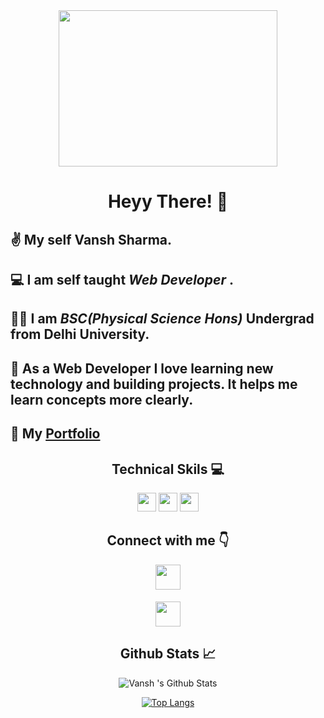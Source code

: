 <!--Gif-->
<div align="center"><img src="https://media0.giphy.com/media/xT9IgzoKnwFNmISR8I/giphy.gif?cid=ecf05e47zzsghw3nkscpxlzs73r32erfa5qdl0cxjw7fwlb4&rid=giphy.gif&ct=g" width="350px" height="250px"></div>


<!--Intro-->
<div align="center"><h1><b>  Heyy There! 👋</b></h1></div>

## ✌️ My self **Vansh Sharma**. ##

## 💻 I am self taught **_Web Developer_** . ##

## 👨‍🎓 I am **_BSC(Physical Science Hons)_** Undergrad from Delhi University.

## 📌 As a Web Developer  I love learning new technology and building projects. It helps me learn concepts more clearly. ##



## 📁 My [Portfolio](https://vanshsharma.netlify.app/)


<!--Technical skills-->
<div align="center"><h2> Technical Skils 💻 </h2>
<img src="https://user-images.githubusercontent.com/81517284/120500383-6cc5f200-c3de-11eb-9dc0-3c037275f6e6.png" height="30"/>
  
<img src="https://user-images.githubusercontent.com/81517284/120501128-fbd30a00-c3de-11eb-907a-0bc4386fc4e3.png" height="30"/>

<img src="https://upload.wikimedia.org/wikipedia/commons/thumb/3/3f/Git_icon.svg/1024px-Git_icon.svg.png" height="30"/>
</div>


<!--Contact-->
<div align="center"> <h2> Connect with me 👇</h2>  
 <a href="https://twitter.com/Vanshsh2701" target="_blank"><img src="https://image.flaticon.com/icons/png/128/145/145812.png" height="40"/></a>
  
 <a href="https://www.linkedin.com/in/vanshsharma27/" target="_blank"><img  src="https://image.flaticon.com/icons/png/512/145/145807.png" height="40" style="margin-top:5px;"/></a>   
</div>  
  


<!--Github Stats-->
<div align="center"><h2>Github Stats 📈 </h2>
  
![Vansh 's Github Stats](https://github-readme-stats.vercel.app/api?username=VanshSh&show_icons=true&theme=radical)
    
</div>

<div align="center">

[![Top Langs](https://github-readme-stats.vercel.app/api/top-langs/?username=VanshSh)](https://github.com/anuraghazra/github-readme-stats)

</div>
  

